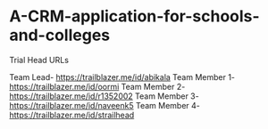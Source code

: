 # A-CRM-application-for-schools-and-colleges

Trial Head URLs

Team Lead- https://trailblazer.me/id/abikala
Team Member 1- https://trailblazer.me/id/oormi
Team Member 2- https://trailblazer.me/id/r1352002
Team Member 3- https://trailblazer.me/id/naveenk5
Team Member 4- https://trailblazer.me/id/strailhead
